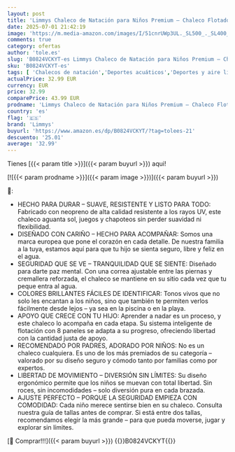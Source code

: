 ```yaml
---
layout: post
title: 'Limmys Chaleco de Natación para Niños Premium – Chaleco Flotador Infantil Moderno para Niños  Niñas y Bebés – Incluye Bolsa de Transporte'
date: 2025-07-01 21:42:19
image: 'https://m.media-amazon.com/images/I/51cnrUWp3UL._SL500_._SL400_.jpg'
comments: true
category: ofertas
author: 'tole.es'
slug: 'B0824VCKYT-es Limmys Chaleco de Natación para Niños Premium – Chaleco...'
sku: 'B0824VCKYT-es'
tags: [ 'Chalecos de natación','Deportes acuáticos','Deportes y aire libre','Material de entrenamiento para natación','Natación','Ropa y equipo para deportes','bebés','limmys','🇪🇸', ]
actualPrice: 32.99 EUR
currency: EUR
price: 32.99
comparePrice: 43.99 EUR
prodname: 'Limmys Chaleco de Natación para Niños Premium – Chaleco Flotador Infantil Moderno para Niños  Niñas y Bebés – Incluye Bolsa de Transporte'
country: 'es'
flag: '🇪🇸'
brand: 'Limmys'
buyurl: 'https://www.amazon.es/dp/B0824VCKYT/?tag=tolees-21'
descuento: '25.01'
average: '32.99'
---
```


Tienes [{{< param title >}}]({{< param buyurl >}}) aqui!

[![{{< param prodname >}}]({{< param image >}})]({{< param buyurl >}})

🔎:

- HECHO PARA DURAR – SUAVE, RESISTENTE Y LISTO PARA TODO: Fabricado con neopreno de alta calidad resistente a los rayos UV, este chaleco aguanta sol, juegos y chapoteos sin perder suavidad ni flexibilidad.
- DISEÑADO CON CARIÑO – HECHO PARA ACOMPAÑAR: Somos una marca europea que pone el corazón en cada detalle. De nuestra familia a la tuya, estamos aquí para que tu hijo se sienta seguro, libre y feliz en el agua.
- SEGURIDAD QUE SE VE – TRANQUILIDAD QUE SE SIENTE: Diseñado para darte paz mental. Con una correa ajustable entre las piernas y cremallera reforzada, el chaleco se mantiene en su sitio cada vez que tu peque entra al agua.
- COLORES BRILLANTES FÁCILES DE IDENTIFICAR: Tonos vivos que no solo les encantan a los niños, sino que también te permiten verlos fácilmente desde lejos – ya sea en la piscina o en la playa.
- APOYO QUE CRECE CON TU HIJO: Aprender a nadar es un proceso, y este chaleco lo acompaña en cada etapa. Su sistema inteligente de flotación con 8 paneles se adapta a su progreso, ofreciendo libertad con la cantidad justa de apoyo.
- RECOMENDADO POR PADRES, ADORADO POR NIÑOS: No es un chaleco cualquiera. Es uno de los más premiados de su categoría – valorado por su diseño seguro y cómodo tanto por familias como por expertos.
- LIBERTAD DE MOVIMIENTO – DIVERSIÓN SIN LÍMITES: Su diseño ergonómico permite que los niños se muevan con total libertad. Sin roces, sin incomodidades – solo diversión pura en cada brazada.
- AJUSTE PERFECTO – PORQUE LA SEGURIDAD EMPIEZA CON COMODIDAD: Cada niño merece sentirse bien en su chaleco. Consulta nuestra guía de tallas antes de comprar. Si está entre dos tallas, recomendamos elegir la más grande – para que pueda moverse, jugar y explorar sin límites.

[🛒 Comprar!!!]({{< param buyurl >}})
{{<world>}}B0824VCKYT{{</world>}}
